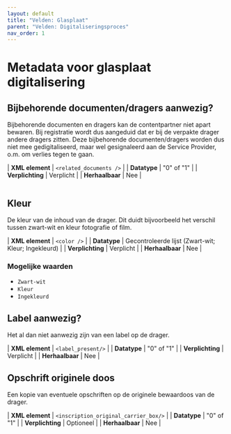 ```yaml
---
layout: default
title: "Velden: Glasplaat"
parent: "Velden: Digitaliseringsproces"
nav_order: 1
---
```


# Metadata voor glasplaat digitalisering

## Bijbehorende documenten/dragers aanwezig?

Bijbehorende documenten en dragers kan de contentpartner niet apart bewaren. Bij registratie wordt dus aangeduid dat er bij de verpakte drager andere dragers zitten. Deze bijbehorende documenten/dragers worden dus niet mee gedigitaliseerd, maar wel gesignaleerd aan de Service Provider, o.m. om verlies tegen te gaan.

| **XML element**            | `<related_documents />`                                                                   |
| **Datatype**               | "0" of "1"                                                           |
| **Verplichting**           | Verplicht                                                                                                     |
| **Herhaalbaar**            | Nee                                                                                                            |

```xml

```

## Kleur

De kleur van de inhoud van de drager. Dit duidt bijvoorbeeld het verschil tussen zwart-wit en kleur fotografie of film.

| **XML element**            | `<color />`                                                                   |
| **Datatype**               | Gecontroleerde lijst (Zwart-wit; Kleur; Ingekleurd)                                                          |
| **Verplichting**           | Verplicht                                                                                                     |
| **Herhaalbaar**            | Nee                                                                                                            |
	
### Mogelijke waarden

- `Zwart-wit`
- `Kleur`
- `Ingekleurd`

## Label aanwezig?

Het al dan niet aanwezig zijn van een label op de drager.

| **XML element**            | `<label_present/>`                                                                   |
| **Datatype**               | "0" of "1"                                                          |
| **Verplichting**           | Verplicht                                                                                                     |
| **Herhaalbaar**            | Nee                                                                                                            |
	

## Opschrift originele doos

Een kopie van eventuele opschriften op de originele bewaardoos van de drager.

| **XML element**            | `<inscription_original_carrier_box/>`                                                                   |
| **Datatype**               | "0" of "1"                                                          |
| **Verplichting**           | Optioneel                                                                                                     |
| **Herhaalbaar**            | Nee                                                                                                            |
	
